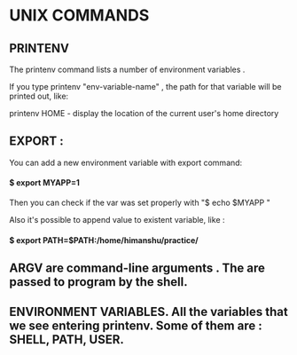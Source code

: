 # UNIX COMMANDS
     
## PRINTENV
  
The printenv command lists a number of environment variables .

 If you type printenv "env-variable-name" , the path for that variable will be printed out, like: 
 
 printenv HOME  - display the location of the current user's home directory
 
## EXPORT :
 
 You can add a new environment variable with export command: 
 
 #### $ export MYAPP=1
 
 Then you can check if the var was set properly with "$ echo $MYAPP "
 
 Also it's possible to append value to existent variable, like :
 
 #### $ export PATH=$PATH:/home/himanshu/practice/
 
 ## ARGV are command-line arguments . The are passed to program by the shell. 
 
 ## ENVIRONMENT VARIABLES. All the variables that we see entering printenv. Some of them are : SHELL, PATH, USER.
